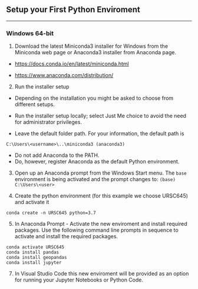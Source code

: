 ## Setup your First Python Enviroment
---

### Windows 64-bit

1. Download the latest Miniconda3 installer for Windows from the Miniconda web page or Anaconda3 installer from Anaconda page.

- https://docs.conda.io/en/latest/miniconda.html

- https://www.anaconda.com/distribution/

2. Run the installer setup
- Depending on the installation you might be asked to choose from different setups.

- Run the installer setup locally; select Just Me choice to avoid the need for administrator privileges.

- Leave the default folder path. For your information, the default path is

```
C:\Users\<username>\..\miniconda3 (anaconda3)
```

- Do not add Anaconda to the PATH. 
- Do, however, register Anaconda as the default Python environment.

3. Open up an Anaconda prompt from the Windows Start menu. The `base` environment is being activated and the prompt changes to: `(base) C:\Users\<user>`

4. Create the python environment (for this example we choose URSC645) and activate it

```
conda create -n URSC645 python=3.7
```

5. In Anaconda Prompt - Activate the new enviroment and install required packages. Use the following command line prompts in sequence to activate and install the required packages.

```
conda activate URSC645
conda install pandas
conda install geopandas
conda install jupyter
```

7. In Visual Studio Code this new enviroment will be provided as an option for running your Jupyter Notebooks or Python Code.
